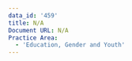 ```yaml
---
data_id: '459'
title: N/A
Document URL: N/A
Practice Area:
  - 'Education, Gender and Youth'
---
```

